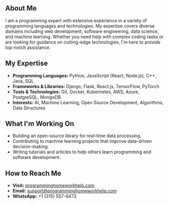 ## About Me

I am a programming expert with extensive experience in a variety of programming languages and technologies. My expertise covers diverse domains including web development, software engineering, data science, and machine learning. Whether you need help with complex coding tasks or are looking for guidance on cutting-edge technologies, I'm here to provide top-notch assistance.

## My Expertise

- **Programming Languages:** Python, JavaScript (React, Node.js), C++, Java, SQL
- **Frameworks & Libraries:** Django, Flask, React.js, TensorFlow, PyTorch
- **Tools & Technologies:** Git, Docker, Kubernetes, AWS, Azure, PostgreSQL, MongoDB
- **Interests:** AI, Machine Learning, Open Source Development, Algorithms, Data Structures

## What I'm Working On

- Building an open-source library for real-time data processing.
- Contributing to machine learning projects that improve data-driven decision-making.
- Writing tutorials and articles to help others learn programming and software development.

## How to Reach Me

- **Visit:** [programminghomeworkhelp.com](https://www.programminghomeworkhelp.com)
- **Email:** [support@programminghomeworkhelp.com](mailto:support@programminghomeworkhelp.com)
- **WhatsApp:** +1 (315) 557-6473
